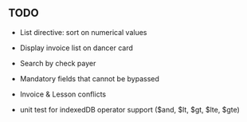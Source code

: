## TODO

- List directive: sort on numerical values
- Display invoice list on dancer card

- Search by check payer
- Mandatory fields that cannot be bypassed
- Invoice & Lesson conflicts
- unit test for indexedDB operator support ($and, $lt, $gt, $lte, $gte)